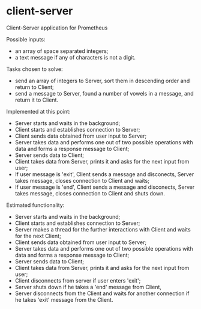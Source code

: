 # client-server
Client-Server application for Prometheus

Possible inputs:
 - an array of space separated integers;
 - a text message if any of characters is not a digit.

Tasks chosen to solve:
 - send an array of integers to Server, sort them
    in descending order and return to Client;
 - send a message to Server, found a number of vowels
    in a message, and return it to Client.

Implemented at this point:
 - Server starts and waits in the background;
 - Client starts and establishes connection to Server;
 - Client sends data obtained from user input to Server;
 - Server takes data and performs one out of two possible
    operations with data and forms a response message to Client;
 - Server sends data to Client;
 - Client takes data from Server, prints it and asks for 
    the next input from user;
 - If user message is 'exit', Client sends a message and disconects,
    Server takes message, closes connection to Client and waits;
 - If user message is 'end', Client sends a message and disconects,
    Server takes message, closes connection to Client and shuts down.


Estimated functionality:
 - Server starts and waits in the background;
 - Client starts and establishes connection to Server;
 - Server makes a thread for the further interactions with
    Client and waits for the next Client;
 - Client sends data obtained from user input to Server;
 - Server takes data and performs one out of two possible
    operations with data and forms a response message to Client;
 - Server sends data to Client;
 - Client takes data from Server, prints it and asks for 
    the next input from user;
 - Client disconnects from server if user enters 'exit';
 - Server shuts down if he takes a 'end' message from Client,
 - Server disconnects from the Client and waits for another connection
    if he takes 'exit' message from the Client.
